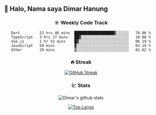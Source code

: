 ## 👋 Halo, Nama saya **Dimar Hanung**

<center>

### :sunny: Weekly Code Track
<!--START_SECTION:waka-->

```text
Dart         22 hrs 46 mins  ██████████████████▓░░░░░░   74.86 %
TypeScript   3 hrs 17 mins   ██▓░░░░░░░░░░░░░░░░░░░░░░   10.80 %
Vue.js       1 hr 52 mins    █▓░░░░░░░░░░░░░░░░░░░░░░░   06.19 %
JavaScript   58 mins         ▓░░░░░░░░░░░░░░░░░░░░░░░░   03.19 %
Other        29 mins         ▒░░░░░░░░░░░░░░░░░░░░░░░░   01.62 %
```

<!--END_SECTION:waka-->

### :fire: Streak

[![GitHub Streak](http://github-readme-streak-stats.herokuapp.com?user=dimar-hanung)](https://git.io/streak-stats)

### :chart: Stats

![Dimar's github stats](https://github-readme-stats.vercel.app/api?username=dimar-hanung&show_icons=true&theme=vue)

[![Top Langs](https://github-readme-stats.vercel.app/api/top-langs/?username=dimar-hanung)](#)

</center>
